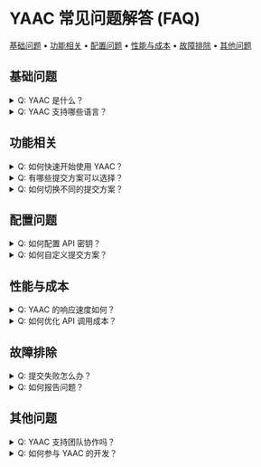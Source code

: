 # YAAC 常见问题解答 (FAQ)

<!-- toc -->

[基础问题](#基础问题) • [功能相关](#功能相关) • [配置问题](#配置问题) • [性能与成本](#性能与成本) • [故障排除](#故障排除) • [其他问题](#其他问题)

<!-- tocstop -->


## 基础问题

<details>
<summary>Q: YAAC 是什么？</summary>

A: YAAC（Yet Another Auto Commit，读作"雅刻"）是一款 VSCode 插件，它能通过 AI 智能分析代码变更，自动生成高质量的 commit message，帮助开发者提升开发效率和代码库的可维护性。
</details>

<details>
<summary>Q: YAAC 支持哪些语言？</summary>

A: YAAC 支持所有编程语言的代码变更分析，因为它关注的是代码变更的语义而不是特定的编程语言。
</details>

## 功能相关

<details>
<summary>Q: 如何快速开始使用 YAAC？</summary>

A: 
1. 在 VSCode 扩展商店安装 YAAC
2. 配置必要的 API 密钥
3. 使用快捷键或命令面板中的 `YAAC: Quick Commit` 命令即可开始使用
</details>

<details>
<summary>Q: 有哪些提交方案可以选择？</summary>

A: YAAC 提供了多种预设的提交方案：
- `official_recommend`：官方推荐方案，平衡性能与成本
- `gcop_fast`：速度优先方案
- `premium_quality`：质量优先方案
你也可以自定义自己的提交方案。
</details>

<details>
<summary>Q: 如何切换不同的提交方案？</summary>

A: 你可以通过以下方式切换：
1. 点击状态栏中的方案名称
2. 使用命令面板中的 `YAAC: Select Model` 命令
3. 在设置界面中进行切换
</details>

## 配置问题

<details>
<summary>Q: 如何配置 API 密钥？</summary>

A: 
1. 通过命令面板执行 `YAAC: Configure API Keys`
2. 在配置界面中填入相应的 API 密钥
3. 使用测试按钮验证 API 可用性
</details>

<details>
<summary>Q: 如何自定义提交方案？</summary>

A:
1. 打开设置界面
2. 找到提交方案管理部分
3. 创建新方案或编辑现有方案
4. 调整参数以满足你的需求
</details>

## 性能与成本

<details>
<summary>Q: YAAC 的响应速度如何？</summary>

A: 在快速提交模式下，YAAC 的响应时间通常小于 2 秒。具体速度取决于你选择的提交方案和网络状况。
</details>

<details>
<summary>Q: 如何优化 API 调用成本？</summary>

A:
1. 使用 `gcop_fast` 方案可以降低 API 调用成本
2. 合理配置提交方案的参数
3. 使用团队共享配置避免重复调用
</details>

## 故障排除

<details>
<summary>Q: 提交失败怎么办？</summary>

A:
1. 检查 API 密钥是否正确配置
2. 验证网络连接是否正常
3. 查看 VSCode 输出面板中的错误日志
4. 如果问题持续，请提交 Issue 或加入 Discord 社区寻求帮助
</details>

<details>
<summary>Q: 如何报告问题？</summary>

A: 你可以通过以下方式获取帮助：
1. 在 GitHub 上提交 [Issue](https://github.com/cs-magic/yaac/issues)
2. 加入我们的 [Discord 社区](https://discord.gg/yaac)
3. 查看详细的[开发文档](docs/yet-another-best-practice/)
</details>

## 其他问题

<details>
<summary>Q: YAAC 支持团队协作吗？</summary>

A: 是的，YAAC 支持：
- 团队配置共享
- Git hooks 集成
- 统一的提交规范
- 团队级别的提交历史分析
</details>

<details>
<summary>Q: 如何参与 YAAC 的开发？</summary>

A: 我们欢迎社区贡献！请：
1. 阅读我们的[贡献指南](CONTRIBUTING.md)
2. 了解项目的[最佳实践](docs/yet-another-best-practice/)
3. 遵循项目的 API 规范
4. 提交 Pull Request
</details>
